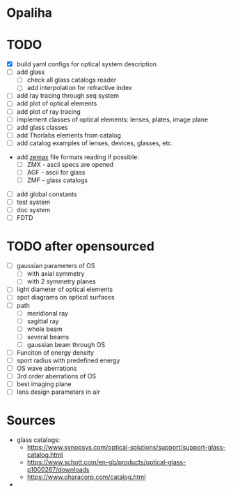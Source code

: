 # Opaliha

# TODO
* [x] build yaml configs for optical system description
* [ ] add glass
  * [ ] check all glass catalogs reader
  * [ ] add interpolation for refractive index
* [ ] add ray tracing through seq system
* [ ] add plot of optical elements
* [ ] add plot of ray tracing
* [ ] implement classes of optical elements: lenses, plates, image plane
* [ ] add glass classes
* [ ] add Thorlabs elements from catalog
* [ ] add catalog examples of lenses, devices, glasses, etc.
* add [zemax](https://support.zemax.com/hc/en-us/articles/1500005486681-Zemax-file-extensions) file formats reading if possible:
  * [ ] ZMX - ascii specs are opened
  * [ ] AGF - ascii for glass
  * [ ] ZMF - glass catalogs
* [ ] add global constants
* [ ] test system
* [ ] doc system
* [ ] FDTD

# TODO after opensourced
* [ ] gaussian parameters of OS 
  * [ ] with axial symmetry
  * [ ] with 2 symmetry planes
* [ ] light diameter of optical elements
* [ ] spot diagrams on optical surfaces
* [ ] path
  * [ ] meridional ray
  * [ ] sagittal ray
  * [ ] whole beam
  * [ ] several beams
  * [ ] gaussian beam through OS
* [ ] Funciton of energy density 
* [ ] sport radius with predefined energy
* [ ] OS wave aberrations
* [ ] 3rd order aberrations of OS
* [ ] best imaging plane 
* [ ] lens design parameters in air

# Sources
* glass catalogs:
  * https://www.synopsys.com/optical-solutions/support/support-glass-catalog.html
  * https://www.schott.com/en-gb/products/optical-glass-p1000267/downloads 
  * https://www.oharacorp.com/catalog.html 
* 


